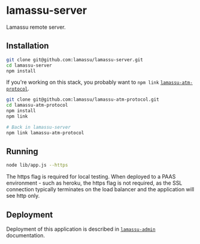 # lamassu-server

Lamassu remote server.

## Installation

```sh
git clone git@github.com:lamassu/lamassu-server.git
cd lamassu-server
npm install
```

If you're working on this stack, you probably want to `npm link`
[`lamassu-atm-protocol`](https://github.com/lamassu/lamassu-atm-protocol).

```sh
git clone git@github.com:lamassu/lamassu-atm-protocol.git
cd lamassu-atm-protocol
npm install
npm link
```

```sh
# Back in lamassu-server
npm link lamassu-atm-protocol
```

## Running
```sh
node lib/app.js --https
```

The https flag is required for local testing. When deployed to a PAAS environment - such as heroku, the https flag is not required,
as the SSL connection typically terminates on the load balancer and the application will see http only.

## Deployment
Deployment of this application is described in
[`lamassu-admin`](https://github.com/lamassu/lamassu-admin) documentation.
